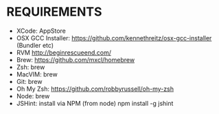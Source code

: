 REQUIREMENTS
============


* XCode: AppStore
* OSX GCC Installer: https://github.com/kennethreitz/osx-gcc-installer (Bundler etc)
* RVM http://beginrescueend.com/
* Brew: https://github.com/mxcl/homebrew
* Zsh: brew
* MacVIM: brew
* Git: brew
* Oh My Zsh: https://github.com/robbyrussell/oh-my-zsh
* Node: brew
* JSHint: install via NPM (from node) npm install -g jshint
